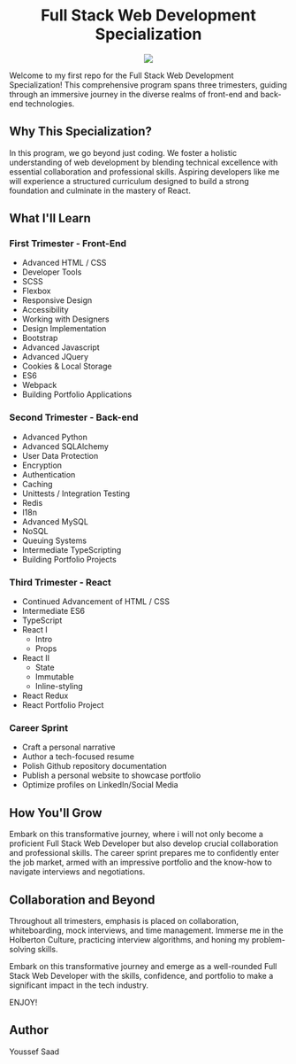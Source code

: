 

<h1 align="center">Full Stack Web Development Specialization</h1>

<p align="center">

<img src="https://miro.medium.com/v2/resize:fit:679/1*yw0TnheAGN-LPneDaTlaxw.gif">
</p>


Welcome to my first repo for the Full Stack Web Development Specialization! This comprehensive program spans three trimesters, guiding through an immersive journey in the diverse realms of front-end and back-end technologies.

## **Why This Specialization?**

In this program, we go beyond just coding. We foster a holistic understanding of web development by blending technical excellence with essential collaboration and professional skills. Aspiring developers like me will experience a structured curriculum designed to build a strong foundation and culminate in the mastery of React.

## **What I'll Learn**

### First Trimester - Front-End
- Advanced HTML / CSS
- Developer Tools
- SCSS
- Flexbox
- Responsive Design
- Accessibility
- Working with Designers
- Design Implementation
- Bootstrap
- Advanced Javascript
- Advanced JQuery
- Cookies & Local Storage
- ES6
- Webpack
- Building Portfolio Applications

### Second Trimester - Back-end
- Advanced Python
- Advanced SQLAlchemy
- User Data Protection
- Encryption
- Authentication
- Caching
- Unittests / Integration Testing
- Redis
- I18n
- Advanced MySQL
- NoSQL
- Queuing Systems
- Intermediate TypeScripting
- Building Portfolio Projects

### Third Trimester - React
- Continued Advancement of HTML / CSS
- Intermediate ES6
- TypeScript
- React I
  - Intro
  - Props
- React II
  - State
  - Immutable
  - Inline-styling
- React Redux
- React Portfolio Project

### Career Sprint
- Craft a personal narrative
- Author a tech-focused resume
- Polish Github repository documentation
- Publish a personal website to showcase portfolio
- Optimize profiles on LinkedIn/Social Media

## **How You'll Grow**

Embark on this transformative journey, where i will not only become a proficient Full Stack Web Developer but also develop crucial collaboration and professional skills. The career sprint prepares me to confidently enter the job market, armed with an impressive portfolio and the know-how to navigate interviews and negotiations.


## **Collaboration and Beyond**

Throughout all trimesters, emphasis is placed on collaboration, whiteboarding, mock interviews, and time management.
Immerse me in the Holberton Culture, practicing interview algorithms, and honing my problem-solving skills.

Embark on this transformative journey and emerge as a well-rounded Full Stack Web Developer with the skills, confidence, and portfolio to make a significant impact in the tech industry.

ENJOY!

## Author
Youssef Saad
